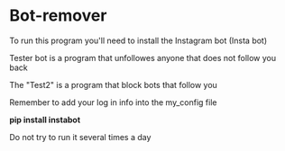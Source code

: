 # Bot-remover
To run this program you'll need to install the Instagram bot (Insta bot)

Tester bot is a program that unfollowes anyone  that does not follow you back

The "Test2" is a program that block bots that follow you


Remember to add your log in info into the my_config file


**__pip install instabot__**


Do not try to run it several times a day
